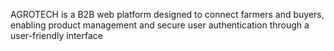 AGROTECH is a B2B web platform designed to connect farmers and buyers, enabling product management and secure user authentication through a user-friendly interface
